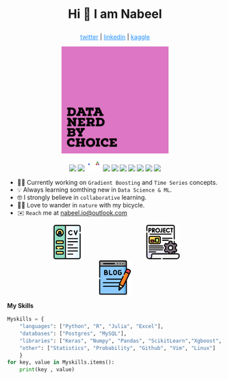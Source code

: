 
<p align="center" style="font-size: 200%;"><b>Hi 👋 I am Nabeel</b></p>
<p align="center">
    <a href="https://twitter.com/floopybits" style="color:dodgerblue">twitter</a> |
    <a href="https://www.linkedin.com/in/nabeel-hasan-08b2a615a/" style="color:dodgerblue">linkedin</a> |
    <a href="https://www.kaggle.com/floopybits" style="color:dodgerblue">kaggle</a> 
</p>

<p align="center"><img src="photo/FloopyBits15.png" width=250>
</p>

<p align="center">
<img  src="https://s3.dualstack.us-east-2.amazonaws.com/pythondotorg-assets/media/community/logos/python-logo-only.png" width=20>
<img
 src="https://www.r-project.org/logo/Rlogo.png" width=25>
<img src="https://raw.githubusercontent.com/JuliaLang/julia-logo-graphics/e621cb9e88ff9e0c9e9cad8847b5986e0c43626d/images/julia-logo-dark.svg" width=35 />
<img src="https://upload.wikimedia.org/wikipedia/commons/3/34/Microsoft_Office_Excel_%282019%E2%80%93present%29.svg" width=25/>
<img
src="https://upload.wikimedia.org/wikipedia/commons/c/cf/New_Power_BI_Logo.svg" width=25>
<img 
src="https://git-scm.com/images/logos/downloads/Git-Logo-1788C.svg" width=45>
<img src="https://cdn.jsdelivr.net/gh/devicons/devicon/icons/postgresql/postgresql-original.svg" width=25/>
<img src="https://cdn.jsdelivr.net/gh/devicons/devicon/icons/mysql/mysql-original.svg" width=25/>
<img
src="https://upload.wikimedia.org/wikipedia/commons/0/05/Scikit_learn_logo_small.svg" width=35>
<img src="https://bashlogo.com/img/logo/svg/full_colored_dark.svg" width=55 />
</p>          


* 👨‍💻 Currently working on `Gradient Boosting`  and `Time Series` concepts.
* 💡 Always learning somthing new in `Data Science & ML`.
* 🤓 I strongly believe in `collaborative` learning.
* 🚴‍♂️ Love to wander in `nature` with my bicycle.
* ✉️ `Reach` me at nabeel.io@outlook.com


<p align="center">
<a href="https://nabeel-io.github.io/resume-info/"><img src="photo/cv.png" width=80, hspace=70></a>
<a href="https://github.com/nabeel-io/resume-info"><img src="photo/portfolio.png" width = 80, hspace=70></a>
<a href="https://medium.com/@floopybits"><img src="photo/blog.png" width = 80, hspace=70></a>
</p>


**My Skills**

```python
Myskills = {
    "languages": ["Python", "R", "Julia", "Excel"],
    "databases": ["Postgres", "MySQL"],
    "libraries": ["Keras", "Numpy", "Pandas", "ScikitLearn","Xgboost", "Dplyr", "ggplot2"],
    "other": ["Statistics", "Probability", "Github", "Vim", "Linux"]
    }
for key, value in Myskills.items():
    print(key , value)
```
